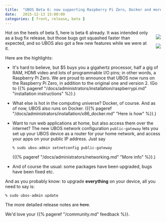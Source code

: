 ```yaml
---
title:  "UBOS Beta 6: now supporting Raspberry Pi Zero, Docker and more"
date:   2015-12-13 15:00:00
categories: [ front, release, beta ]
---
```


<div style="float: right; margin: 0 0 10px 20px">
 <p><a href="https://www.raspberrypi.org/"><img src="/images/rpi-zero.jpg"></a></p>
 <p><a href="https://hub.docker.com/r/ubos/ubos-yellow/"><img src="/images/docker.png"></a></p>
</div>

Hot on the heels of beta 5, here is beta 6 already. It was intended only as a bug fix
release, but those bugs got squashed faster than expected, and so UBOS also got a few new
features while we were at it.

Here are the highlights:

* It's hard to believe, but $5 buys you a gigahertz processor, half a gig of RAM, HDMI video
  and lots of programmable I/O pins; in other words, a Raspberry Pi Zero. We are proud to
  announce that UBOS now runs on the Raspberry Pi Zero, in addition to the original one
  and version 2. (Go to
  {{% pageref "/docs/administrators/installation/raspberrypi.md" "installation instructions" %}}.)

* What else is hot in the computing universe? Docker, of course. And as of now, UBOS
  also runs on Docker. ({{% pageref "/docs/administrators/installation/x86_docker.md" "Here is how" %}}.)

* Want to run web applications at home, but also access them over the internet? The new
  UBOS network configuration ``public-gateway`` lets you set up your UBOS device as a router
  for your home network, and access your apps on your public IP address. Just say

  ```
  % sudo ubos-admin setnetconfig public-gateway
  ```

  ({{% pageref "/docs/administrators/networking.md" "More info" %}}.)

* And of course the usual: some packages have been upgraded, bugs have been fixed etc.

And as you probably know: to upgrade **everything** on your device, all you need to say is:

```
% sudo ubos-admin update
```

The more detailed release notes are ~~here~~.

We'd love your {{% pageref "/community.md" feedback %}}.
